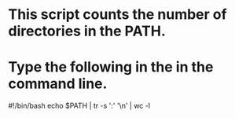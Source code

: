 # This script counts the number of directories in the PATH.



# Type the following in the in the command line.
#!/bin/bash
echo $PATH | tr -s ':' '\n' | wc -l